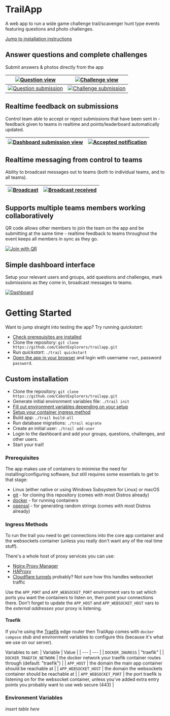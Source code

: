 # TrailApp
A web app to run a wide game challenge trail/scavenger hunt type events featuring questions and photo challenges.

[Jump to installation instructions](#getting-started)

## Answer questions and complete challenges
Submit answers & photos directly from the app

| [![Question view](docs/questions.png)](docs/questions.png) | [![Challenge view](docs/challenges.png)](docs/challenges.png) |
| --- | --- |
| [![Question submission](docs/question-submission.png)](docs/question-submission.png) | [![Challenge submission](docs/challenge-submission.jpg)](docs/challenge-submission.jpg) |

## Realtime feedback on submissions
Control team able to accept or reject submissions that have been sent in - feedback given to teams in realtime and points/leaderboard automatically updated.

| [![Dashboard submission view](docs/submission-received.jpg)](docs/submission-received.jpg) | [![Accepted notification](docs/submission-accepted.png)](docs/submission-accepted.png) |
| --- | --- |

## Realtime messaging from control to teams
Ability to broadcast messages out to teams (both to individual teams, and to all teams).

| [![Broadcast](docs/broadcast.png)](docs/broadcast.png) | [![Broadcast received](docs/broadcast-received.png)](docs/broadcast-received.png) |
| --- | --- |

## Supports multiple teams members working collaboratively
QR code allows other members to join the team on the app and be submitting at the same time - realtime feedback to teams throughout the event keeps all members in sync as they go.

[![Join with QR](docs/join-qr.png)](docs/join-qr.png)

## Simple dashboard interface
Setup your relevant users and groups, add questions and challenges, mark submissions as they come in, broadcast messages to teams.

[![Dashboard](docs/dashboard.png)](docs/dashboard.png)

# Getting Started
Want to jump straight into testing the app? Try running *quickstart*:

- [Check prerequisites are installed](#prerequisites)
- Clone the repository: `git clone https://github.com/CabotExplorers/trailapp.git`
- Run *quickstart*: `./trail quickstart`
- [Open the app in your browser](http://127.0.0.1:8000/login) and login with username `root`, password `password`.

## Custom installation
- Clone the repository: `git clone https://github.com/CabotExplorers/trailapp.git`
- Generate initial environment variables file: `./trail init`
- [Fill out environment variables depending on your setup](#environment-variables)
- [Setup your container ingress method](#ingress-methods)
- Build app: `./trail build-all`
- Run database migrations: `./trail migrate`
- Create an initial user: `./trail add-user`
- Login to the dashboard and add your groups, questions, challenges, and other users.
- Start your trail!

### Prerequisites
The app makes use of containers to minimise the need for installing/configuring software, but still requires some essentials to get to that stage:

- Linux (either native or using Windows Subsystem for Linux) or macOS
- [git](https://github.com/git-guides/install-git) - for cloning this repository (comes with most Distros already)
- [docker](https://docs.docker.com/engine/install/) - for running containers
- [openssl](https://www.openssl.org/) - for generating random strings (comes with most Distros already)

### Ingress Methods
To run the trail you need to get connections into the core app container and the websockets container (unless you really don't want any of the real time stuff).

There's a whole host of proxy services you can use:
- [Nginx Proxy Manager](https://nginxproxymanager.com/)
- [HAProxy](http://www.haproxy.org/)
- [Cloudflare tunnels](https://www.cloudflare.com/en-gb/products/tunnel/) probably? Not sure how this handles websocket traffic

Use the `APP_PORT` and `APP_WEBSOCKET_PORT` environment vars to set which ports you want the containers to listen on, then point your connections there. Don't forget to update the `APP_HOST` and `APP_WEBSOCKET_HOST` vars to the *external addresses* your proxy is listening. 

#### Traefik
If you're using the [Traefik](https://doc.traefik.io/traefik/) edge router then TrailApp comes with `docker compose` stub and environment variables to configure this (because it's what we use on our server).

Variables to set:
| Variable | Value |
| --- | --- |
| `DOCKER_INGRESS` | "traefik" |
| `DOCKER_TRAEFIK_NETWORK` | the docker network your traefik container routes through (default: "traefik") |
| `APP_HOST` | the domain the main app container should be reachable at |
| `APP_WEBSOCKET_HOST` | the domain the websockets container should be reachable at |
| `APP_WEBSOCKET_PORT` | the port traefik is listening on for the websocket container, unless you've added extra entry points you probably want to use web secure (443) |

### Environment Variables
*insert table here*
